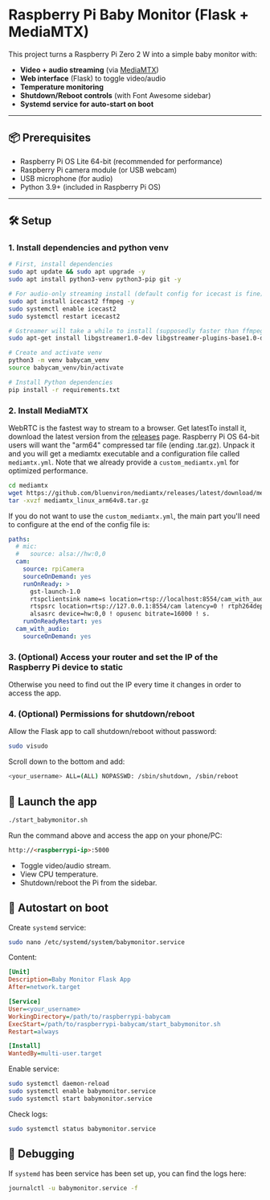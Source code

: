 # Raspberry Pi Baby Monitor (Flask + MediaMTX)

This project turns a Raspberry Pi Zero 2 W into a simple baby monitor with:
- **Video + audio streaming** (via [MediaMTX](https://github.com/bluenviron/mediamtx))
- **Web interface** (Flask) to toggle video/audio
- **Temperature monitoring**
- **Shutdown/Reboot controls** (with Font Awesome sidebar)
- **Systemd service for auto-start on boot**

---

## 📦 Prerequisites

- Raspberry Pi OS Lite 64-bit (recommended for performance)
- Raspberry Pi camera module (or USB webcam)
- USB microphone (for audio)
- Python 3.9+ (included in Raspberry Pi OS)

---

## 🛠️ Setup

### 1. Install dependencies and python venv

```bash
# First, install dependencies
sudo apt update && sudo apt upgrade -y
sudo apt install python3-venv python3-pip git -y

# For audio-only streaming install (default config for icecast is fine):
sudo apt install icecast2 ffmpeg -y
sudo systemctl enable icecast2
sudo systemctl restart icecast2

# Gstreamer will take a while to install (supposedly faster than ffmpeg in the long run):
sudo apt-get install libgstreamer1.0-dev libgstreamer-plugins-base1.0-dev libgstreamer-plugins-bad1.0-dev gstreamer1.0-plugins-base gstreamer1.0-plugins-good gstreamer1.0-plugins-bad gstreamer1.0-plugins-ugly gstreamer1.0-libav gstreamer1.0-tools gstreamer1.0-x gstreamer1.0-alsa gstreamer1.0-gl gstreamer1.0-gtk3 gstreamer1.0-qt5 gstreamer1.0-pulseaudio gstreamer1.0-rtsp

# Create and activate venv
python3 -m venv babycam_venv
source babycam_venv/bin/activate

# Install Python dependencies
pip install -r requirements.txt
```

### 2. Install MediaMTX
WebRTC is the fastest way to stream to a browser. Get latestTo install it, download the latest version from the [releases](https://github.com/bluenviron/mediamtx/releases) page. Raspberry Pi OS 64-bit users will want the "arm64" compressed tar file (ending .tar.gz). Unpack it and you will get a mediamtx executable and a configuration file called `mediamtx.yml`. Note that we already provide a `custom_mediamtx.yml` for optimized performance.

```bash
cd mediamtx
wget https://github.com/bluenviron/mediamtx/releases/latest/download/mediamtx_linux_arm64v8.tar.gz
tar -xvzf mediamtx_linux_arm64v8.tar.gz
```
If you do not want to use the `custom_mediamtx.yml`, the main part you'll need to configure at the end of the config file is:
```yaml
paths:
  # mic:
  #   source: alsa://hw:0,0
  cam:
    source: rpiCamera
    sourceOnDemand: yes
    runOnReady: >
      gst-launch-1.0
      rtspclientsink name=s location=rtsp://localhost:8554/cam_with_audio
      rtspsrc location=rtsp://127.0.0.1:8554/cam latency=0 ! rtph264depay ! s.
      alsasrc device=hw:0,0 ! opusenc bitrate=16000 ! s.
    runOnReadyRestart: yes
  cam_with_audio:
    sourceOnDemand: yes
```

### 3. (Optional) Access your router and set the IP of the Raspberry Pi device to static
Otherwise you need to find out the IP every time it changes in order to access the app.

### 4. (Optional) Permissions for shutdown/reboot
Allow the Flask app to call shutdown/reboot without password:
```bash
sudo visudo
```
Scroll down to the bottom and add:
```bash
<your_username> ALL=(ALL) NOPASSWD: /sbin/shutdown, /sbin/reboot
```

## 🚀 Launch the app
```bash
./start_babymonitor.sh
```
Run the command above and access the app on your phone/PC:
```html
http://<raspberrypi-ip>:5000
```
- Toggle video/audio stream.
- View CPU temperature.
- Shutdown/reboot the Pi from the sidebar.

## 🔄 Autostart on boot
Create `systemd` service:
```bash
sudo nano /etc/systemd/system/babymonitor.service
```

Content:
```ini
[Unit]
Description=Baby Monitor Flask App
After=network.target

[Service]
User=<your_username>
WorkingDirectory=/path/to/raspberrypi-babycam
ExecStart=/path/to/raspberrypi-babycam/start_babymonitor.sh
Restart=always

[Install]
WantedBy=multi-user.target
```

Enable service:
```bash
sudo systemctl daemon-reload
sudo systemctl enable babymonitor.service
sudo systemctl start babymonitor.service
```

Check logs:
```bash
sudo systemctl status babymonitor.service
```

## 🐛 Debugging
If `systemd` has been service has been set up, you can find the logs here:
```bash
journalctl -u babymonitor.service -f
```